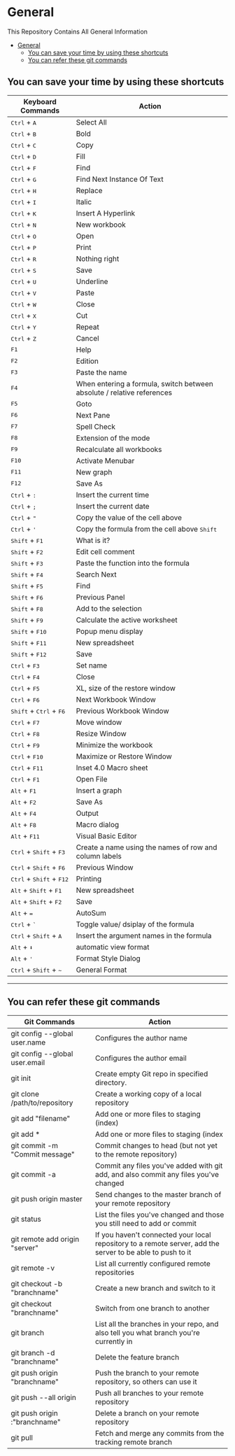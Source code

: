 # General

This Repository Contains All General Information

- [General](#general)
  - [You can save your time by using these shortcuts](#you-can-save-your-time-by-using-these-shortcuts)
  - [You can refer these git commands](#you-can-refer-these-git-commands)

## You can save your time by using these shortcuts

| Keyboard Commands                                   | Action                                                                 |
| --------------------------------------------------- | ---------------------------------------------------------------------- |
| <kbd>Ctrl</kbd> + <kbd>A</kbd>                      | Select All                                                             |
| <kbd>Ctrl</kbd> + <kbd>B</kbd>                      | Bold                                                                   |
| <kbd>Ctrl</kbd> + <kbd>C</kbd>                      | Copy                                                                   |
| <kbd>Ctrl</kbd> + <kbd>D</kbd>                      | Fill                                                                   |
| <kbd>Ctrl</kbd> + <kbd>F</kbd>                      | Find                                                                   |
| <kbd>Ctrl</kbd> + <kbd>G</kbd>                      | Find Next Instance Of Text                                             |
| <kbd>Ctrl</kbd> + <kbd>H</kbd>                      | Replace                                                                |
| <kbd>Ctrl</kbd> + <kbd>I</kbd>                      | Italic                                                                 |
| <kbd>Ctrl</kbd> + <kbd>K</kbd>                      | Insert A Hyperlink                                                     |
| <kbd>Ctrl</kbd> + <kbd>N</kbd>                      | New workbook                                                           |
| <kbd>Ctrl</kbd> + <kbd>O</kbd>                      | Open                                                                   |
| <kbd>Ctrl</kbd> + <kbd>P</kbd>                      | Print                                                                  |
| <kbd>Ctrl</kbd> + <kbd>R</kbd>                      | Nothing right                                                          |
| <kbd>Ctrl</kbd> + <kbd>S</kbd>                      | Save                                                                   |
| <kbd>Ctrl</kbd> + <kbd>U</kbd>                      | Underline                                                              |
| <kbd>Ctrl</kbd> + <kbd>V</kbd>                      | Paste                                                                  |
| <kbd>Ctrl</kbd> + <kbd>W</kbd>                      | Close                                                                  |
| <kbd>Ctrl</kbd> + <kbd>X</kbd>                      | Cut                                                                    |
| <kbd>Ctrl</kbd> + <kbd>Y</kbd>                      | Repeat                                                                 |
| <kbd>Ctrl</kbd> + <kbd>Z</kbd>                      | Cancel                                                                 |
| <kbd>F1</kbd>                                       | Help                                                                   |
| <kbd>F2</kbd>                                       | Edition                                                                |
| <kbd>F3</kbd>                                       | Paste the name                                                         |
| <kbd>F4</kbd>                                       | When entering a formula, switch between absolute / relative references |
| <kbd>F5</kbd>                                       | Goto                                                                   |
| <kbd>F6</kbd>                                       | Next Pane                                                              |
| <kbd>F7</kbd>                                       | Spell Check                                                            |
| <kbd>F8</kbd>                                       | Extension of the mode                                                  |
| <kbd>F9</kbd>                                       | Recalculate all workbooks                                              |
| <kbd>F10</kbd>                                      | Activate Menubar                                                       |
| <kbd>F11</kbd>                                      | New graph                                                              |
| <kbd>F12</kbd>                                      | Save As                                                                |
| <kbd>Ctrl</kbd> + <kbd>:</kbd>                      | Insert the current time                                                |
| <kbd>Ctrl</kbd> + <kbd>;</kbd>                      | Insert the current date                                                |
| <kbd>Ctrl</kbd> + <kbd>"</kbd>                      | Copy the value of the cell above                                       |
| <kbd>Ctrl</kbd> + <kbd>'</kbd>                      | Copy the formula from the cell above <kbd>Shift</kbd>                  | offset Adjustment for Additional functions in the Excel    Menu |
| <kbd>Shift</kbd> + <kbd>F1</kbd>                    | What is it?                                                            |
| <kbd>Shift</kbd> + <kbd>F2</kbd>                    | Edit cell comment                                                      |
| <kbd>Shift</kbd> + <kbd>F3</kbd>                    | Paste the function into the formula                                    |
| <kbd>Shift</kbd> + <kbd>F4</kbd>                    | Search Next                                                            |
| <kbd>Shift</kbd> + <kbd>F5</kbd>                    | Find                                                                   |
| <kbd>Shift</kbd> + <kbd>F6</kbd>                    | Previous Panel                                                         |
| <kbd>Shift</kbd> + <kbd>F8</kbd>                    | Add to the selection                                                   |
| <kbd>Shift</kbd> + <kbd>F9</kbd>                    | Calculate the active worksheet                                         |
| <kbd>Shift</kbd> + <kbd>F10</kbd>                   | Popup menu display                                                     |
| <kbd>Shift</kbd> + <kbd>F11</kbd>                   | New spreadsheet                                                        |
| <kbd>Shift</kbd> + <kbd>F12</kbd>                   | Save                                                                   |
| <kbd>Ctrl</kbd> + <kbd>F3</kbd>                     | Set name                                                               |
| <kbd>Ctrl</kbd> + <kbd>F4</kbd>                     | Close                                                                  |
| <kbd>Ctrl</kbd> + <kbd>F5</kbd>                     | XL, size of the restore window                                         |
| <kbd>Ctrl</kbd> + <kbd>F6</kbd>                     | Next Workbook Window                                                   |
| <kbd>Shift</kbd> + <kbd>Ctrl</kbd> + <kbd>F6</kbd>  | Previous Workbook Window                                               |
| <kbd>Ctrl</kbd> + <kbd>F7</kbd>                     | Move window                                                            |
| <kbd>Ctrl</kbd> + <kbd>F8</kbd>                     | Resize Window                                                          |
| <kbd>Ctrl</kbd> + <kbd>F9</kbd>                     | Minimize the workbook                                                  |
| <kbd>Ctrl</kbd> + <kbd>F10</kbd>                    | Maximize or Restore Window                                             |
| <kbd>Ctrl</kbd> + <kbd>F11</kbd>                    | Inset 4.0 Macro sheet                                                  |
| <kbd>Ctrl</kbd> + <kbd>F1</kbd>                     | Open File                                                              |
| <kbd>Alt</kbd> + <kbd>F1</kbd>                      | Insert a graph                                                         |
| <kbd>Alt</kbd> + <kbd>F2</kbd>                      | Save As                                                                |
| <kbd>Alt</kbd> + <kbd>F4</kbd>                      | Output                                                                 |
| <kbd>Alt</kbd> + <kbd>F8</kbd>                      | Macro dialog                                                           |
| <kbd>Alt</kbd> + <kbd>F11</kbd>                     | Visual Basic Editor                                                    |
| <kbd>Ctrl</kbd> + <kbd>Shift</kbd> + <kbd>F3</kbd>  | Create a name using the names of row and column labels                 |
| <kbd>Ctrl</kbd> + <kbd>Shift</kbd> + <kbd>F6</kbd>  | Previous Window                                                        |
| <kbd>Ctrl</kbd> + <kbd>Shift</kbd> + <kbd>F12</kbd> | Printing                                                               |
| <kbd>Alt</kbd> + <kbd>Shift</kbd> + <kbd>F1</kbd>   | New spreadsheet                                                        |
| <kbd>Alt</kbd> + <kbd>Shift</kbd> + <kbd>F2</kbd>   | Save                                                                   |
| <kbd>Alt</kbd> + <kbd>=</kbd>                       | AutoSum                                                                |
| <kbd>Ctrl</kbd> + <kbd>`</kbd>                      | Toggle value/ dsiplay of the formula                                   |
| <kbd>Ctrl</kbd> + <kbd>Shift</kbd> + <kbd>A</kbd>   | Insert the argument names in the formula                               |
| <kbd>Alt</kbd> + <kbd>⬇</kbd>                       | automatic view format                                                  |
| <kbd>Alt</kbd> + <kbd>'</kbd>                       | Format Style Dialog                                                    |
| <kbd>Ctrl</kbd> + <kbd>Shift</kbd> + <kbd>~</kbd>   | General Format                                                         |

---

## You can refer these git commands

| Git Commands                                        | Action                                                                 |
| --------------------------------------------------- | ---------------------------------------------------------------------- |
| git config --global user.name                       | Configures the author name                                             |
| git config --global user.email                      | Configures the author email                                            |
| git init                                            | Create empty Git repo in specified directory.                          |
| git clone /path/to/repository                       | Create a working copy of a local repository                            |
| git add "filename"                                  | Add one or more files to staging (index)                               |
| git add *                                           | Add one or more files to staging (index                                |
| git commit -m "Commit message"                      | Commit changes to head (but not yet to the remote repository)          |
| git commit -a                                       | Commit any files you've added with git add, and also commit any files you've changed|
| git push origin master                              | Send changes to the master branch of your remote repository            |
| git status                                          | List the files you've changed and those you still need to add or commit|
| git remote add origin "server"                      | If you haven't connected your local repository to a remote server, add the server to be able to push to it|
| git remote -v                                       | List all currently configured remote repositories                      |
| git checkout -b "branchname"                        | Create a new branch and switch to it                                   |
| git checkout "branchname"                           | Switch from one branch to another                                      |
| git branch                                          | List all the branches in your repo, and also tell you what branch you're currently in|
| git branch -d "branchname"                          | Delete the feature branch                                              |
| git push origin "branchname"                        | Push the branch to your remote repository, so others can use it        |
| git push --all origin                               | Push all branches to your remote repository                            |
| git push origin :"branchname"                       | Delete a branch on your remote repository                              |
| git pull                                            | Fetch and merge any commits from the tracking remote branch            |
